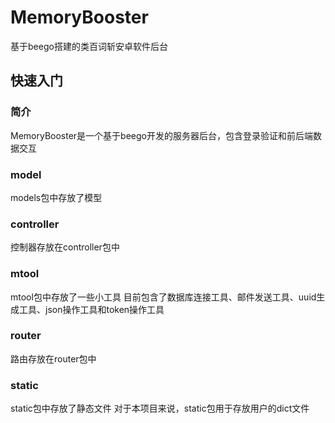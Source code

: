 # MemoryBooster
基于beego搭建的类百词斩安卓软件后台

## 快速入门

### 简介
MemoryBooster是一个基于beego开发的服务器后台，包含登录验证和前后端数据交互

### model
models包中存放了模型

### controller
控制器存放在controller包中

### mtool
mtool包中存放了一些小工具
目前包含了数据库连接工具、邮件发送工具、uuid生成工具、json操作工具和token操作工具

### router
路由存放在router包中

### static
static包中存放了静态文件
对于本项目来说，static包用于存放用户的dict文件
